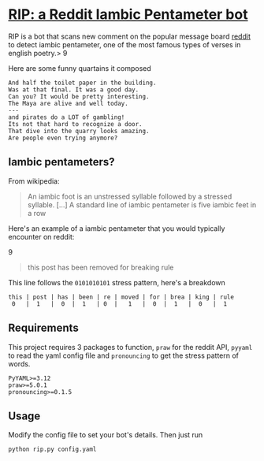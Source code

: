 # [RIP: a Reddit Iambic Pentameter bot](https://pmichel31415.github.io/reddit-iambic-pentameter/)

RIP is a bot that scans new comment on the popular message board [reddit](https://www.reddit.com/r/all/) to detect iambic pentameter, one of the most famous types of verses in english poetry.>
9
> 

Here are some funny quartains it composed

    And half the toilet paper in the building.
    Was at that final. It was a good day.
    Can you? It would be pretty interesting.
    The Maya are alive and well today.
    ---
    and pirates do a LOT of gambling!
    Its not that hard to recognize a door.
    That dive into the quarry looks amazing.
    Are people even trying anymore?

## Iambic pentameters?

From wikipedia:

> An iambic foot is an unstressed syllable followed by a stressed syllable. [...] A standard line of iambic pentameter is five iambic feet in a row

Here's an example of a iambic pentameter that you would typically encounter on reddit:
>
9
> 
> this post has been removed for breaking rule 

This line follows the ``0101010101`` stress pattern, here's a breakdown

	this | post | has | been | re | moved | for | brea | king | rule
	 0   |  1   |  0  |  1   | 0  |   1   |  0  |  1   |  0   |  1   
	 
## Requirements

This project requires 3 packages to function, ``praw`` for the reddit API, ``pyyaml`` to read the yaml config file and ``pronouncing`` to get the stress pattern of words.

    PyYAML>=3.12
    praw>=5.0.1
    pronouncing>=0.1.5

## Usage

Modify the config file to set your bot's details. Then just run

```bash
python rip.py config.yaml
```
